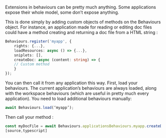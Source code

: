 Extensions in behaviours can be pretty much anything. Some applications expose their whole model, some don’t expose anything.

This is done simply by adding custom objects of methods on the Behaviours object. For instance, an application made for reading or editing doc files could have a method creating and returning a doc file from a HTML string :

``` typescript
Behaviours.register('myapp', {
    rights: {...},
    loadResources: async () => {...},
    sniplets: [],
    createDoc: async (content: string) => {
    // Custom method
    }
});
```

You can then call it from any application this way. First, load your behaviours. The current application’s behaviours are always loaded, along with the workspace behaviours (which are useful in pretty much every application). You need to load additional behaviours manually:

``` typescript
await Behaviours.load(‘myapp’);
```

Then call your method :

``` typescript
const myDocFile = await Behaviours.applicationsBehaviours.myapp.createDoc(content);
[source,typescript]
```
